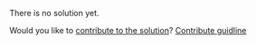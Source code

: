 
There is no solution yet.

Would you like to [contribute to the solution](https://github.com/BFEdev/BFE.dev-solutions/blob/main/quiz/Hoisting-II_en.md)? [Contribute guidline](https://github.com/BFEdev/BFE.dev-solutions#how-to-contribute)

